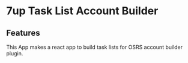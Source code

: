 # 7up Task List Account Builder

## Features

This App makes a react app to build task lists for OSRS account builder plugin.
